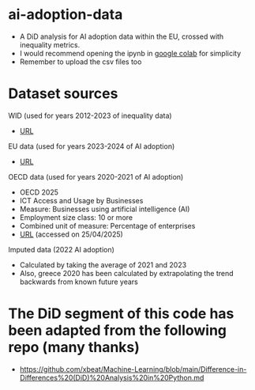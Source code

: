 # ai-adoption-data
- A DiD analysis for AI adoption data within the EU, crossed with inequality metrics.
- I would recommend opening the ipynb in [google colab](https://colab.research.google.com/) for simplicity
- Remember to upload the csv files too

# Dataset sources

WID (used for years 2012-2023 of inequality data)
- [URL](https://wid.world/)

EU data (used for years 2023-2024 of AI adoption)
- [URL](https://ec.europa.eu/eurostat/statistics-explained/index.php?title=Use_of_artificial_intelligence_in_enterprises)

OECD data (used for years 2020-2021 of AI adoption)
- OECD 2025
- ICT Access and Usage by Businesses
- Measure: Businesses using artificial intelligence (AI) 
- Employment size class: 10 or more
- Combined unit of measure: Percentage of enterprises
- [URL](https://data-explorer.oecd.org/vis?tm=AI&pg=0&snb=12&df[ds]=dsDisseminateFinalDMZ&df[id]=DSD_ICT_B%40DF_BUSINESSES&df[ag]=OECD.STI.DEP&df[vs]=1.0&dq=AUS%2BAUT%2BBEL%2BCAN%2BCOL%2BCZE%2BDNK%2BEST%2BFIN%2BFRA%2BDEU%2BGRC%2BISL%2BHUN%2BIRL%2BISR%2BITA%2BJPN%2BKOR%2BLVA%2BLTU%2BLUX%2BMEX%2BNLD%2BNZL%2BNOR%2BPOL%2BPRT%2BSVK%2BSVN%2BESP%2BSWE%2BCHE%2BTUR%2BGBR%2BUSA%2BBRA%2BBGR%2BHRV%2BROU.A.G14_B.PT_ENT._T.S_GE10%2BS_GE100&pd=2005%2C2024&to[TIME_PERIOD]=false&vw=tb) (accessed on 25/04/2025)

Imputed data (2022 AI adoption)
- Calculated by taking the average of 2021 and 2023
- Also, greece 2020 has been calculated by extrapolating the trend backwards from known future years

# The DiD segment of this code has been adapted from the following repo (many thanks)
- https://github.com/xbeat/Machine-Learning/blob/main/Difference-in-Differences%20(DiD)%20Analysis%20in%20Python.md
